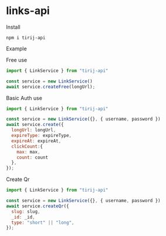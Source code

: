 # links-api

Install

```
npm i tirij-api
```

Example

Free use

```js
import { LinkService } from "tirij-api"

const service = new LinkService()
await service.createFree(longUrl);

```

Basic Auth use

```js
import { LinkService } from "tirij-api"

const service = new LinkService({}, { username, password })
await service.create({
  longUrl: longUrl,
  expireType: expireType,
  expireAt: expireAt,
  clickCount:{
    max: max,
    count: count
  },
});

```

Create Qr

```js
import { LinkService } from "tirij-api"

const service = new LinkService({}, { username, password })
await service.createQr({
  slug: slug,
  _id: _id,
  type: "short" || "long",
});

```
